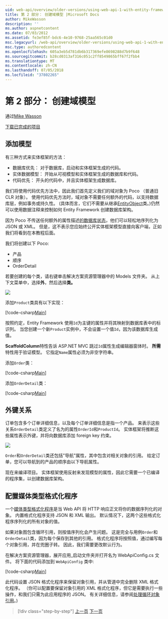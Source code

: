 ```yaml
---
uid: web-api/overview/older-versions/using-web-api-1-with-entity-framework-5/using-web-api-with-entity-framework-part-2
title: 第 2 部分： 创建域模型 |Microsoft Docs
author: MikeWasson
description: ''
ms.author: aspnetcontent
ms.date: 07/03/2012
ms.assetid: fe3ef85f-bdc6-4e10-9768-25aa565c01d0
msc.legacyurl: /web-api/overview/older-versions/using-web-api-1-with-entity-framework-5/using-web-api-with-entity-framework-part-2
msc.type: authoredcontent
ms.openlocfilehash: 605a3eb5d781db6b317369efe8698288d7b9f648
ms.sourcegitcommit: b28cd0313af316c051c2ff8549865bff67f2fbb4
ms.translationtype: MT
ms.contentlocale: zh-CN
ms.lasthandoff: 07/05/2018
ms.locfileid: "37802265"
---
```

<a name="part-2-creating-the-domain-models"></a>第 2 部分： 创建域模型
====================
通过[Mike Wasson](https://github.com/MikeWasson)

[下载已完成的项目](http://code.msdn.microsoft.com/ASP-NET-Web-API-with-afa30545)

## <a name="add-models"></a>添加模型

有三种方式来实体框架的方法：

- 数据库优先： 对于数据库，启动和实体框架生成的代码。
- 实体数据模型： 开始从可视模型和实体框架生成的数据库和代码。
- 代码优先： 开头的代码中，并且实体框架生成数据库。

我们将使用代码优先方法中，因此我们首先定义我们的域对象为 Poco （普通旧 CLR 对象）。 使用代码优先方法时，域对象不需要任何额外的代码，以支持数据库层，例如事务或持久性。 (具体而言，它们不需要从继承[EntityObject](https://msdn.microsoft.com/library/system.data.objects.dataclasses.entityobject.aspx)类。)仍然可以使用数据注释来控制如何 Entity Framework 创建数据库架构。

因为 Poco 不传送任何额外的属性描述[的数据库状态](https://msdn.microsoft.com/library/system.data.entitystate.aspx)，他们可以轻松地序列化为 JSON 或 XML。 但是，这不表示您应始终公开实体框架模型直接向客户端，正如我们将看到在本教程后面。

我们将创建以下 Poco:

- 产品
- 顺序
- OrderDetail

若要创建的每个类，请右键单击解决方案资源管理器中的 Models 文件夹。 从上下文菜单中，选择**外**，然后选择**类。**

![](using-web-api-with-entity-framework-part-2/_static/image1.png)

添加`Product`类具有以下实现：

[!code-csharp[Main](using-web-api-with-entity-framework-part-2/samples/sample1.cs)]

按照约定，Entity Framework 使用`Id`为主键的属性并将其映射到数据库表中的标识列。 当您创建一个新`Product`实例中，不会设置一个值`Id`，因为该数据库生成值。

**ScaffoldColumn**特性告诉 ASP.NET MVC 跳过`Id`属性生成编辑器窗体时。 **所需**特性用于验证模型。 它指定`Name`属性必须为非空字符串。

添加`Order`类：

[!code-csharp[Main](using-web-api-with-entity-framework-part-2/samples/sample2.cs)]

添加`OrderDetail`类：

[!code-csharp[Main](using-web-api-with-entity-framework-part-2/samples/sample3.cs)]

## <a name="foreign-key-relations"></a>外键关系

订单包含多个订单详细信息，以及每个订单详细信息是指一个产品。 来表示这些关系`OrderDetail`类定义了名为的属性`OrderId`和`ProductId`。 实体框架将推断这些属性表示外键，并将向数据库添加 foreign key 约束。

![](using-web-api-with-entity-framework-part-2/_static/image2.png)

`Order`和`OrderDetail`类还包括"导航"属性，其中包含对相关对象的引用。 给定订单，您可以导航到的产品的顺序由以下导航属性。

现在来编译项目。 实体框架使用反射来发现模型的属性，因此它需要一个已编译的程序集，以创建数据库架构。

## <a name="configure-the-media-type-formatters"></a>配置媒体类型格式化程序

一个[媒体类型格式化程序](../../formats-and-model-binding/media-formatters.md)是当 Web API 将 HTTP 响应正文将你的数据序列化的对象。 内置格式化程序支持 JSON 和 XML 输出。 默认情况下，这两个这些格式化程序序列化的所有对象的值。

如果对象图包含循环引用，则按值序列化会产生问题。 这是完全与用例`Order`和`OrderDetail`类，因为每个保存到其他的引用。 格式化程序将按照值，通过编写每个对象引用，并在兜圈子转。 因此，我们需要更改默认行为。

在解决方案资源管理器，展开应用\_启动文件夹并打开名为 WebApiConfig.cs 文件。 将下面的代码添加到 `WebApiConfig` 类中:

[!code-csharp[Main](using-web-api-with-entity-framework-part-2/samples/sample4.cs?highlight=11)]

此代码设置 JSON 格式化程序来保留对象引用，并从管道中完全删除 XML 格式化程序。 （你可以配置要保留对象引用的 XML 格式化程序，但它是需要执行一些操作，和我们只需为此应用程序的 JSON。 有关详细信息，请参阅[处理循环对象引用](../../formats-and-model-binding/json-and-xml-serialization.md#handling_circular_object_references)。)

> [!div class="step-by-step"]
> [上一页](using-web-api-with-entity-framework-part-1.md)
> [下一页](using-web-api-with-entity-framework-part-3.md)
